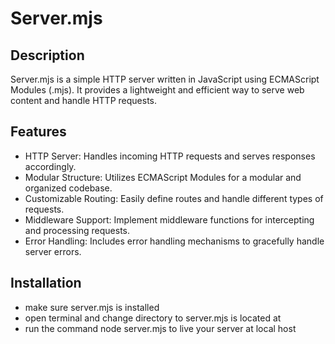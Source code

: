 # Server.mjs

## Description
Server.mjs is a simple HTTP server written in JavaScript using ECMAScript Modules (.mjs). It provides a lightweight and efficient way to serve web content and handle HTTP requests.

## Features 
- HTTP Server: Handles incoming HTTP requests and serves responses accordingly.
- Modular Structure: Utilizes ECMAScript Modules for a modular and organized codebase.
- Customizable Routing: Easily define routes and handle different types of requests.
- Middleware Support: Implement middleware functions for intercepting and processing requests.
- Error Handling: Includes error handling mechanisms to gracefully handle server errors.

## Installation
- make sure server.mjs is installed
- open terminal and change directory to server.mjs is located at 
- run the command node server.mjs to live your server at local host 
